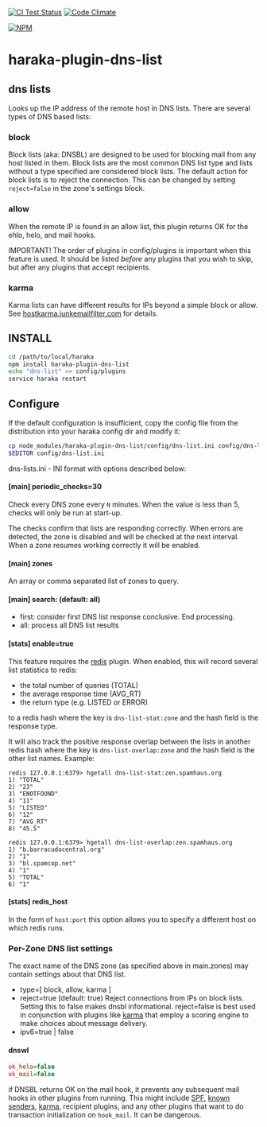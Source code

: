 [![CI Test Status][ci-img]][ci-url]
[![Code Climate][clim-img]][clim-url]

[![NPM][npm-img]][npm-url]

# haraka-plugin-dns-list

## dns lists

Looks up the IP address of the remote host in DNS lists. There are several types of DNS based lists:

### block

Block lists (aka: DNSBL) are designed to be used for blocking mail from any host listed in them. Block lists are the most common DNS list type and lists without a type specified are considered block lists. The default action for block lists is to reject the connection. This can be changed by setting `reject=false` in the zone's settings block.

### allow

When the remote IP is found in an allow list, this plugin returns OK for the ehlo, helo, and mail hooks.

IMPORTANT! The order of plugins in config/plugins is important when this feature is used. It should be listed _before_ any plugins that you wish to skip, but after any plugins that accept recipients.

### karma

Karma lists can have different results for IPs beyond a simple block or allow. See [hostkarma.junkemailfilter.com](https://hostkarma.junkemailfilter.com) for details.

## INSTALL

```sh
cd /path/to/local/haraka
npm install haraka-plugin-dns-list
echo "dns-list" >> config/plugins
service haraka restart
```

## Configure

If the default configuration is insufficient, copy the config file from the distribution into your haraka config dir and modify it:

```sh
cp node_modules/haraka-plugin-dns-list/config/dns-list.ini config/dns-list.ini
$EDITOR config/dns-list.ini
```

dns-lists.ini - INI format with options described below:

#### [main] periodic_checks=30

Check every DNS zone every `N` minutes. When the value is less than 5, checks will only be run at start-up.

The checks confirm that lists are responding correctly. When errors are detected, the zone is disabled and will be checked at the next interval. When a zone resumes working correctly it will be enabled.

#### [main] zones

An array or comma separated list of zones to query.

#### [main] search: (default: all)

- first: consider first DNS list response conclusive. End processing.
- all: process all DNS list results

#### [stats] enable=true

This feature requires the [redis](https://github.com/haraka/haraka-plugin-redis) plugin. When enabled, this will record several list statistics to redis:

- the total number of queries (TOTAL)
- the average response time (AVG_RT)
- the return type (e.g. LISTED or ERROR)

to a redis hash where the key is `dns-list-stat:zone` and the hash field is the response type.

It will also track the positive response overlap between the lists in another redis hash where the key is `dns-list-overlap:zone` and the hash field is the other list names. Example:

```
redis 127.0.0.1:6379> hgetall dns-list-stat:zen.spamhaus.org
1) "TOTAL"
2) "23"
3) "ENOTFOUND"
4) "11"
5) "LISTED"
6) "12"
7) "AVG_RT"
8) "45.5"

redis 127.0.0.1:6379> hgetall dns-list-overlap:zen.spamhaus.org
1) "b.barracudacentral.org"
2) "1"
3) "bl.spamcop.net"
4) "1"
5) "TOTAL"
6) "1"
```

#### [stats] redis_host

In the form of `host:port` this option allows you to specify a different host on which redis runs.

### Per-Zone DNS list settings

The exact name of the DNS zone (as specified above in main.zones) may contain settings about that DNS list.

- type=[ block, allow, karma ]
- reject=true (default: true) Reject connections from IPs on block lists. Setting this to false makes dnsbl informational. reject=false is best used in conjunction with plugins like [karma](https://github.com/haraka/haraka-plugin-karma) that employ a scoring engine to make choices about message delivery.
- ipv6=true | false

#### dnswl

```ini
ok_helo=false
ok_mail=false
```

if DNSBL returns OK on the mail hook, it prevents any subsequent mail hooks in other plugins from running. This might include [SPF](haraka-plugin-spf), [known senders](https://github.com/haraka/haraka-plugin-known-senders), [karma](https://github.com/haraka/haraka-plugin-karma), recipient plugins, and any other plugins that want to do transaction initialization on `hook_mail`. It can be dangerous.

[ci-img]: https://github.com/haraka/haraka-plugin-dns-list/actions/workflows/ci.yml/badge.svg
[ci-url]: https://github.com/haraka/haraka-plugin-dns-list/actions/workflows/ci.yml
[clim-img]: https://codeclimate.com/github/haraka/haraka-plugin-dns-list/badges/gpa.svg
[clim-url]: https://codeclimate.com/github/haraka/haraka-plugin-dns-list
[npm-img]: https://nodei.co/npm/haraka-plugin-dns-list.png
[npm-url]: https://www.npmjs.com/package/haraka-plugin-dns-list

